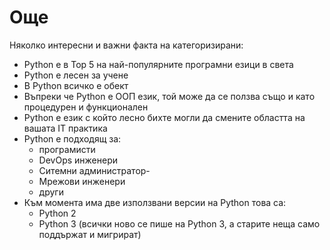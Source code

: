 # Още

Няколко интересни и важни факта на категоризирани:

- Python е в Top 5 на най-популярните програмни езици в света
- Python е лесен за учене
- В Python всичко е обект
- Въпреки че Python e ООП език, той може да се ползва също и като процедурен и функционален
- Python е език с който лесно бихте могли да смените областта на вашата IT практика
- Python е подходящ за:
    - програмисти
    - DevOps инженери
    - Ситемни администратор-
    - Мрежови инженери
    - други
- Към момента има две използвани версии на Python това са:
    - Python 2
    - Python 3 (всички ново се пише на Python 3, а старите неща само поддържат и мигрират)
